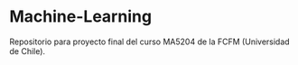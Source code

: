 # Machine-Learning
Repositorio para proyecto final del curso MA5204 de la FCFM (Universidad de Chile). 
